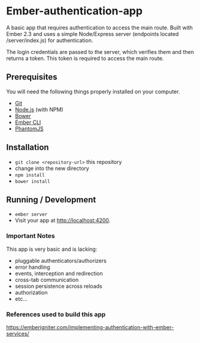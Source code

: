 # Ember-authentication-app

A basic app that requires authentication to access the main route. Built with Ember 2.3 and uses a simple Node/Express server (endpoints located /server/index.js) for authentication.

The login credentials are passed to the server, which verifies them and then returns a token. This token is required to access the main route.

## Prerequisites

You will need the following things properly installed on your computer.

* [Git](http://git-scm.com/)
* [Node.js](http://nodejs.org/) (with NPM)
* [Bower](http://bower.io/)
* [Ember CLI](http://www.ember-cli.com/)
* [PhantomJS](http://phantomjs.org/)

## Installation

* `git clone <repository-url>` this repository
* change into the new directory
* `npm install`
* `bower install`

## Running / Development

* `ember server`
* Visit your app at [http://localhost:4200](http://localhost:4200).

### Important Notes

This app is very basic and is lacking:

* pluggable authenticators/authorizers
* error handling
* events, interception and redirection
* cross-tab communication
* session persistence across reloads
* authorization
* etc...

### References used to build this app

https://emberigniter.com/implementing-authentication-with-ember-services/
